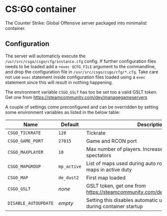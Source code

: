 # CS:GO container

The Counter Strike: Global Offensive server packaged into minimalist container.

## Configuration

The server will automaticly execute the `/usr/src/csgo/csgo/cfg/instance.cfg` config. If further configuration files needs to be loaded add a `+exec $CFG_FILE` argument to the commandline, and drop the configuration file in `/usr/src/csgo/csgo/cfg/*.cfg`. Take care not use `exec` statement inside configuration files loaded using a `exec` statement since this will result in nothing happening.

The environment variable `CSGO_GSLT` has too be set too a valid GSLT token. Get one from https://steamcommunity.com/dev/managegameservers

A couple of settings come preconfigured and can be overridden by setting some environment variables as listed in the below table:

Name | Default | Description
-----|---------|------------
`CSGO_TICKRATE` | `128` | Tickrate
`CSGO_GAME_PORT` | `27015` | Game and RCON port
`CSGO_MAXPLAYER` | `10` | Max number of players. Increase to allow for spectators
`CSGO_MAPGROUP` | `mp_active` | List of maps used during auto rotation. Defaults to maps in active duty
`CSGO_MAP` | `de_dust2` | First map loaded
`CSGO_GSLT` | *none* | GSLT token, get one from https://steamcommunity.com/dev/managegameservers
`DISABLE_AUTOUPDATE` | *empty* | Setting this disables automatic updating of CS:GO during container startup
